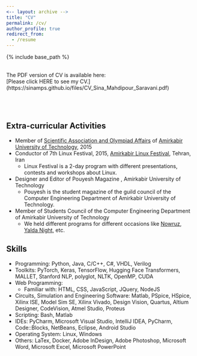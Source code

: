 ```yaml
---
<-- layout: archive -->
title: "CV"
permalink: /cv/
author_profile: true
redirect_from:
  - /resume
---
```


{% include base_path %}

<br>
The PDF version of CV is available here:<br>
[Please click HERE to see my CV.](https://sinamps.github.io/files/CV_Sina_Mahdipour_Saravani.pdf)

<br>
<br>
<br>
<br>

**Extra-curricular Activities**
------
* Member of [Scientific Association and Olympiad Affairs](http://sao-aut.ir/?lang=en) of [Amirkabir University of Technology](http://aut.ac.ir/aut/), 2015
* Conductor of 7th Linux Festival, 2015, [Amirkabir Linux Festival](http://www.linuxfest.ir/), Tehran, Iran 
  * Linux Festival is a 2-day program with different presentations, contests and workshops about Linux.
* Designer and Editor of Pouyesh Magazine , Amirkabir University of Technology
  * Pouyesh is the student magazine of the guild council of the Computer Engineering Department of Amirkabir University of Technology. 
* Member of Students Council of the Computer Engineering Department of Amirkabir University of Technology
  * We held different programs for different occasions like [Nowruz](https://en.wikipedia.org/wiki/Nowruz), [Yalda Night](https://en.wikipedia.org/wiki/Yald%C4%81_Night), etc.

**Skills**
------
* Programming: Python, Java, C/C++, C#, VHDL, Verilog
* Toolkits: PyTorch, Keras, TensorFlow, Hugging Face Transformers, MALLET, Stanford NLP, polyglot, NLTK, OpenMP, CUDA
* Web Programming:
  * Familiar with: HTML, CSS, JavaScript, JQuery, NodeJS
* Circuits, Simulation and Engineering Software: Matlab, PSpice, HSpice, Xilinx ISE, Model Sim SE, Xilinx Vivado, Design Vision, Quartus, Altium Designer, CodeVision, Atmel Studio, Proteus
* Scripting: Bash, Matlab
* IDEs: PyCharm, Microsoft Visual Studio, IntelliJ IDEA, PyCharm, Code::Blocks, NetBeans, Eclipse, Android Studio	
* Operating System: Linux, Windows
* Others: LaTex, Docker, Adobe InDesign, Adobe Photoshop, Microsoft Word, Microsoft Excel, Microsoft PowerPoint

<!---

Education
======
* B.S. in Computer Engineering, [Amirkabir University of Technology](http://aut.ac.ir/aut/), 2014-2019

Fields of Interest
======
* Deep Learning, Machine Learning
* Natural Language Processing, Computer Vision
<br>Description: I am interested in working on the applications of deep learning in NLP (especially intelligent chat bots and text generation) and Computer Vision (mostly medical applications) in addition to the theoretical topics and problems concerning machine learning. I am also curious about self-supervised networks, knowledge transfer and adversarial networks.

Research experience
======
* 2017-2018: Research Assistant and AI Developer
  * CommentMiner, Sharif University of Technology, Tehran, Iran
  * Description: CommentMiner is a start-up working on a set of text analyzing services and intelligent chat bots. I spent one year there on research on different NLP tasks like dialogue systems, topic classification, profanity detection, NER, sentiment analysis, etc.
  * Supervisor: [Mr. Ahmad Asadi](http://ceit.aut.ac.ir/~asadi/), Adviser: [Dr. Mohammad Hadi Bokaei](http://ce.sharif.edu/~bokaei/), My University's Internship Mentor: [Prof. Mohammad Mehdi Homayounpour](http://www.aut.ac.ir/official/main.asp?uid=homayoun)

* Fall 2017: Project Research Assistant
  * Sharif University of Technology
  * Topic: Key-phrase Extraction on Persian Documents
  * Description: Literature review was carried out on KP-Miner, TF-IDF, WINGNUS, Single Rank, KEA, Topic Rank and Salience Rank methods. We used Inspec and 500N datasets to test these methods and then worked on Salience Rank model on a Persian news dataset.
  * Supervisor: [Dr. Mohammad Hadi Bokaei](http://ce.sharif.edu/~bokaei/)
  
Honors and Awards
======
* __Top 50 start-ups__ in [GITEX](https://www.gitex.com/), Dubai, 2017 (CommentMiner)
* __Third place__ in [ElecomStars](http://elecom-stars.com/), Tehran, 2017 (CommentMiner)
* __First place__ in [Sharif VC Cup](http://sharifvccup.ir/), [Sharif University of Technology](http://www.en.sharif.edu/), Tehran, 2017 (CommentMiner)
* Certificate of Attendance at __Deep Learning Summer School__ from [Association for Computing Machinery (ACM) of University of Tehran](http://acm.ut.ac.ir/acm), 2018
* Member of [Scientific Association and Olympiad Affairs](http://sao-aut.ir/?lang=en) of [Amirkabir University of Technology](http://aut.ac.ir/aut/), 2015
* Ranked in top __0.2__% place among all applicants for the University Entrance Nationwide Exam (Approximately __230000__ applicants) in Math. and Eng., Iran, 2014
* Ranked in top __0.09__% place among all applicants for the University Entrance Nationwide Exam (Approximately __129000__ applicants) in Foreign Languages (English), Iran, 2014
* Admitted to participate in Association of Young Mathematicians, 2008
* Grade point average __20__/20 during all 12 years of pre-university education.


  
Talks
======
  <ul>{% for post in site.talks %}
    {% include archive-single-talk-cv.html %}
  {% endfor %}</ul>
  
Teaching
======
  <ul>{% for post in site.teaching %}
    {% include archive-single-cv.html %}
  {% endfor %}</ul>

Skills
======
* Programming:
  * Expert in: Java, Python, C, C#, VHDL
  * Familiar with: Verilog, Assembly, .NET, Android
* Toolkits: TensorFlow, MALLET, Keras, OpenMP, CUDA, Stanford NLP, polyglot, NLTK
* Web Programming:
  * Familiar with: HTML, CSS, JavaScript, JQuery, NodeJS
* Circuits, Simulation and Engineering Software: Matlab, PSpice, HSpice, Xilinx ISE, Model Sim SE, Xilinx Vivado, Design Vision, Quartus, Altium Designer, CodeVision, Atmel Studio, Proteus
* Scripting: Bash, Matlab
* IDEs: Microsoft Visual Studio, IntelliJ IDEA, PyCharm, Code::Blocks, NetBeans, Eclipse, Android Studio	
* Operating System: Linux, Windows, Android, iOS
* Others: Adobe InDesign, Adobe Photoshop, Microsoft Word, Microsoft Excel, Microsoft PowerPoint, Latex, Docker

Extra-curricular Activities
======
* Member of [Scientific Association and Olympiad Affairs](http://sao-aut.ir/?lang=en) of [Amirkabir University of Technology](http://aut.ac.ir/aut/), 2015
* Conductor of 7th Linux Festival, 2015, [Amirkabir Linux Festival](http://www.linuxfest.ir/), Tehran, Iran 
  * Linux Festival is a 2-day program with different presentations, contests and workshops about Linux.
* Designer and Editor of Pouyesh Magazine , Amirkabir University of Technology
  * Pouyesh is the student magazine of the guild council of the Computer Engineering Department of Amirkabir University of Technology. 
* Member of Students Council of the Computer Engineering Department of Amirkabir University of Technology
  * We hold different programs for different occasions like [Nowruz](https://en.wikipedia.org/wiki/Nowruz), [Yalda Night](https://en.wikipedia.org/wiki/Yald%C4%81_Night), etc.
-->
